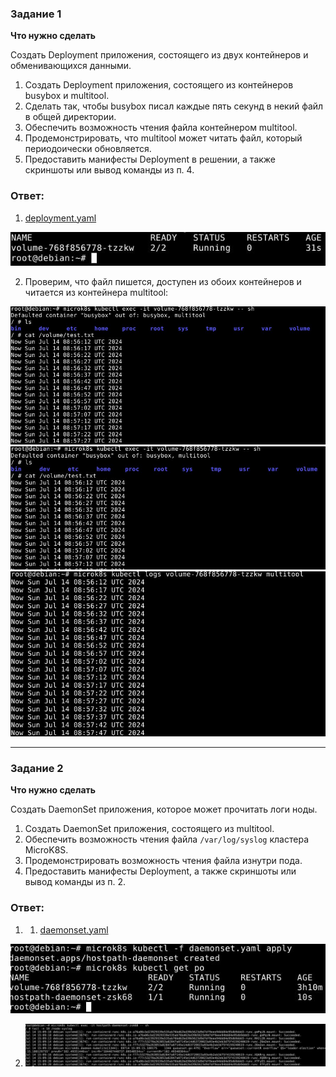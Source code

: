 
### Задание 1 

**Что нужно сделать**

Создать Deployment приложения, состоящего из двух контейнеров и обменивающихся данными.

1. Создать Deployment приложения, состоящего из контейнеров busybox и multitool.
2. Сделать так, чтобы busybox писал каждые пять секунд в некий файл в общей директории.
3. Обеспечить возможность чтения файла контейнером multitool.
4. Продемонстрировать, что multitool может читать файл, который периодоически обновляется.
5. Предоставить манифесты Deployment в решении, а также скриншоты или вывод команды из п. 4.

### Ответ:

1. [deployment.yaml](/kube1_6/deployment.yaml)

![Task1](/kube1_6/task1_1.jpg "Задание 1")

2. Проверим, что файл пишется, доступен из обоих контейнеров и читается из контейнера multitool:

![Task1](/kube1_6/task1_2.jpg "Задание 1")
![Task1](/kube1_6/task1_3.jpg "Задание 1")
![Task1](/kube1_6/task1_4.jpg "Задание 1")

------

### Задание 2

**Что нужно сделать**

Создать DaemonSet приложения, которое может прочитать логи ноды.

1. Создать DaemonSet приложения, состоящего из multitool.
2. Обеспечить возможность чтения файла `/var/log/syslog` кластера MicroK8S.
3. Продемонстрировать возможность чтения файла изнутри пода.
4. Предоставить манифесты Deployment, а также скриншоты или вывод команды из п. 2.

### Ответ:

1. 1. [daemonset.yaml](/kube1_6/daemonset.yaml)

![Task2](/kube1_6/task2_1.jpg "Задание 2")

2. ![Task2](/kube1_6/task2_2.jpg "Задание 2")
